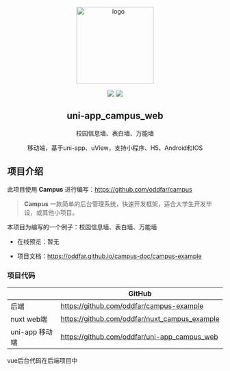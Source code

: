 <p align="center"><a href="https://oddfar.com/" target="_blank" rel="noopener noreferrer"><img width="180" src="https://note.oddfar.com/img/web.png" alt="logo"></a></p>

<p align="center">
  <a href="https://github.com/oddfar/uni-app_campus_web/stargazers"><img src="https://img.shields.io/github/stars/oddfar/uni-app_campus_web.svg"></a>
	<a href="https://github.com/oddfar/uni-app_campus_web/blob/master/LICENSE"><img src="https://img.shields.io/github/license/mashape/apistatus.svg"></a>
</p>



<h2 align="center">uni-app_campus_web</h2>

<p align="center">校园信息墙、表白墙、万能墙</p>

<p align="center">移动端，基于uni-app、uView，支持小程序、H5、Android和IOS </p>



## 项目介绍

此项目使用 **Campus** 进行编写：<https://github.com/oddfar/campus>

> **Campus** 一款简单的后台管理系统，快速开发框架，适合大学生开发毕设，或其他小项目。

本项目为编写的一个例子：校园信息墙、表白墙、万能墙

- 在线预览：暂无

- 项目文档：<https://oddfar.github.io/campus-doc/campus-example>

### 项目代码

|                | GitHub                                          |
| -------------- | ----------------------------------------------- |
| 后端           | <https://github.com/oddfar/campus-example>      |
| nuxt web端     | <https://github.com/oddfar/nuxt_campus_example> |
| uni-app 移动端 | <https://github.com/oddfar/uni-app_campus_web>  |

vue后台代码在后端项目中